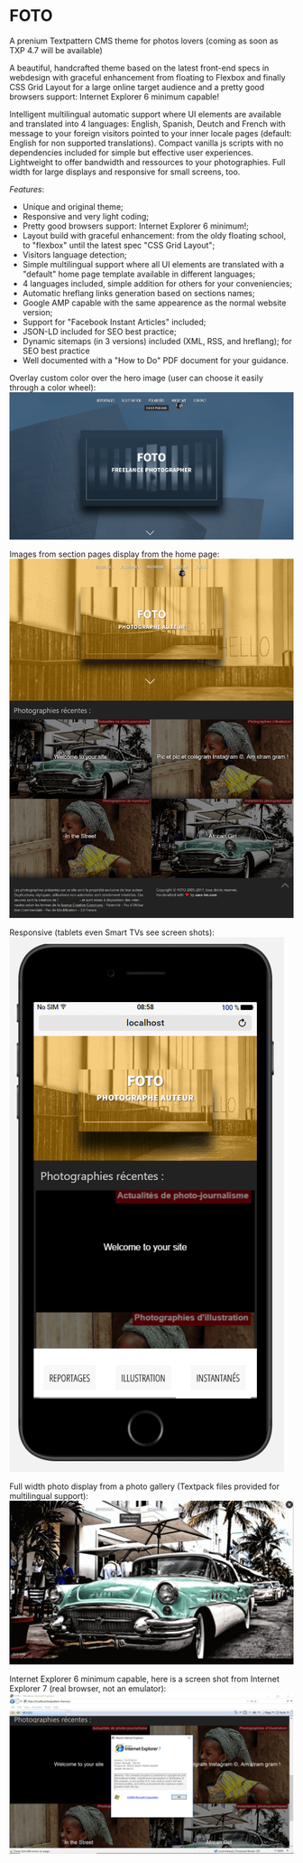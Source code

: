 # FOTO
A prenium Textpattern CMS theme for photos lovers (coming as soon as TXP 4.7 will be available)

A beautiful, handcrafted theme based on the latest front-end specs in webdesign with graceful enhancement from floating to Flexbox and finally CSS Grid Layout for a large online target audience and a pretty good browsers support: Internet Explorer 6 minimum capable!

Intelligent multilingual automatic support where UI elements are available and translated into 4 languages: English, Spanish, Deutch and French with message to your foreign visitors pointed to your inner locale pages (default: English for non supported translations).
Compact vanilla js scripts with no dependencies included for simple but effective user experiences.
Lightweight to offer bandwidth and ressources to your photographies.
Full width for large displays and responsive for small screens, too.

*Features*:

- Unique and original theme;
- Responsive and very light coding;
- Pretty good browsers support: Internet Explorer 6 minimum!;
- Layout build with graceful enhancement: from the oldy floating school, to "flexbox" until the latest spec "CSS Grid Layout";
- Visitors language detection;
- Simple multilingual support where all UI elements are translated with a "default" home page template available in different languages;
- 4 languages included, simple addition for others for your conveniencies;
- Automatic hreflang links generation based on sections names;
- Google AMP capable with the same appearence as the normal website version;
- Support for "Facebook Instant Articles" included;
- JSON-LD included for SEO best practice;
- Dynamic sitemaps (in 3 versions) included (XML, RSS, and hreflang); for SEO best practice
- Well documented with a "How to Do" PDF document for your guidance.

Overlay custom color over the hero image (user can choose it easily through a color wheel):
![FOTO Theme for Textattern CMS 4.7+](https://raw.githubusercontent.com/cara-tm/FOTO/master/FOTO-theme-sample-2.png)

Images from section pages display from the home page:
![FOTO Theme for Textattern CMS 4.7+](https://raw.githubusercontent.com/cara-tm/FOTO/master/FOTO-theme.png)

Responsive (tablets even Smart TVs see screen shots):
![FOTO Theme for Textattern CMS 4.7+](https://raw.githubusercontent.com/cara-tm/FOTO/master/FOTO-theme-iphone7-plus.png)

Full width photo display from a photo gallery (Textpack files provided for multilingual support):
![FOTO Theme for Textattern CMS 4.7+](https://raw.githubusercontent.com/cara-tm/FOTO/master/FOTO-theme-gallery.png)

Internet Explorer 6 minimum capable, here is a screen shot from Internet Explorer 7 (real browser, not an emulator):
![FOTO Theme for Textattern CMS 4.7+](https://raw.githubusercontent.com/cara-tm/FOTO/master/FOTO-theme-ie7.png)
